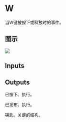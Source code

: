 # W

当W键被按下或释放时的事件。

## 图示

![]($-20221218-19270296.png)

## Inputs

## Outputs

已按下。执行。

已发布。执行。

钥匙。关键的结构。
